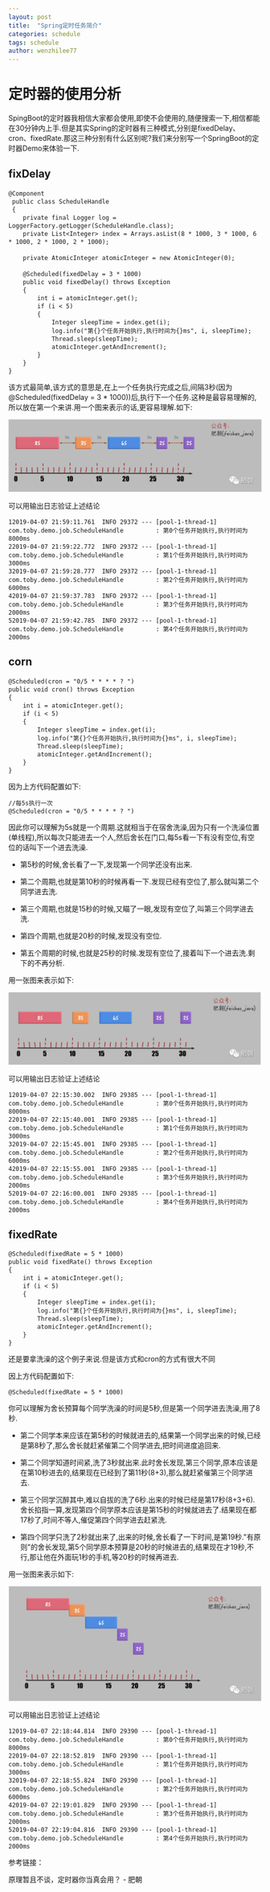 ```yaml
---
layout: post
title:  "Spring定时任务简介"
categories: schedule
tags: schedule
author: wenzhilee77
---
```


# 定时器的使用分析

SpingBoot的定时器我相信大家都会使用,即使不会使用的,随便搜索一下,相信都能在30分钟内上手.但是其实Spring的定时器有三种模式,分别是fixedDelay、cron、fixedRate.那这三种分别有什么区别呢?我们来分别写一个SpringBoot的定时器Demo来体验一下.


## fixDelay

```
@Component
 public class ScheduleHandle 
 {
    private final Logger log = LoggerFactory.getLogger(ScheduleHandle.class);
    private List<Integer> index = Arrays.asList(8 * 1000, 3 * 1000, 6 * 1000, 2 * 1000, 2 * 1000);

    private AtomicInteger atomicInteger = new AtomicInteger(0);

    @Scheduled(fixedDelay = 3 * 1000)
    public void fixedDelay() throws Exception 
    {
        int i = atomicInteger.get();
        if (i < 5) 
        {
            Integer sleepTime = index.get(i);
            log.info("第{}个任务开始执行,执行时间为{}ms", i, sleepTime);
            Thread.sleep(sleepTime);
            atomicInteger.getAndIncrement();
        }
    }
}
```

该方式最简单,该方式的意思是,在上一个任务执行完成之后,间隔3秒(因为@Scheduled(fixedDelay = 3 * 1000))后,执行下一个任务.这种是最容易理解的,所以放在第一个来讲.用一个图来表示的话,更容易理解.如下:

![](/images/schedule/schedule1)

可以用输出日志验证上述结论

```
12019-04-07 21:59:11.761  INFO 29372 --- [pool-1-thread-1] com.toby.demo.job.ScheduleHandle         : 第0个任务开始执行,执行时间为8000ms
22019-04-07 21:59:22.772  INFO 29372 --- [pool-1-thread-1] com.toby.demo.job.ScheduleHandle         : 第1个任务开始执行,执行时间为3000ms
32019-04-07 21:59:28.777  INFO 29372 --- [pool-1-thread-1] com.toby.demo.job.ScheduleHandle         : 第2个任务开始执行,执行时间为6000ms
42019-04-07 21:59:37.783  INFO 29372 --- [pool-1-thread-1] com.toby.demo.job.ScheduleHandle         : 第3个任务开始执行,执行时间为2000ms
52019-04-07 21:59:42.785  INFO 29372 --- [pool-1-thread-1] com.toby.demo.job.ScheduleHandle         : 第4个任务开始执行,执行时间为2000ms
```

## corn

```
@Scheduled(cron = "0/5 * * * * ? ")
public void cron() throws Exception 
{
    int i = atomicInteger.get();
    if (i < 5) 
    {
        Integer sleepTime = index.get(i);
        log.info("第{}个任务开始执行,执行时间为{}ms", i, sleepTime);
        Thread.sleep(sleepTime);
        atomicInteger.getAndIncrement();
    }
}
```

因为上方代码配置如下:

```
//每5s执行一次
@Scheduled(cron = "0/5 * * * * ? ")
```

因此你可以理解为5s就是一个周期.这就相当于在宿舍洗澡,因为只有一个洗澡位置(单线程),所以每次只能进去一个人,然后舍长在门口,每5s看一下有没有空位,有空位的话叫下一个进去洗澡.

* 第5秒的时候,舍长看了一下,发现第一个同学还没有出来.

* 第二个周期,也就是第10秒的时候再看一下.发现已经有空位了,那么就叫第二个同学进去洗.

* 第三个周期,也就是15秒的时候,又瞄了一眼,发现有空位了,叫第三个同学进去洗.

* 第四个周期,也就是20秒的时候,发现没有空位.

* 第五个周期的时候,也就是25秒的时候.发现有空位了,接着叫下一个进去洗.剩下的不再分析.

用一张图来表示如下:

![](/images/schedule/schedule2)

可以用输出日志验证上述结论

```
12019-04-07 22:15:30.002  INFO 29385 --- [pool-1-thread-1] com.toby.demo.job.ScheduleHandle         : 第0个任务开始执行,执行时间为8000ms
22019-04-07 22:15:40.001  INFO 29385 --- [pool-1-thread-1] com.toby.demo.job.ScheduleHandle         : 第1个任务开始执行,执行时间为3000ms
32019-04-07 22:15:45.001  INFO 29385 --- [pool-1-thread-1] com.toby.demo.job.ScheduleHandle         : 第2个任务开始执行,执行时间为6000ms
42019-04-07 22:15:55.001  INFO 29385 --- [pool-1-thread-1] com.toby.demo.job.ScheduleHandle         : 第3个任务开始执行,执行时间为2000ms
52019-04-07 22:16:00.001  INFO 29385 --- [pool-1-thread-1] com.toby.demo.job.ScheduleHandle         : 第4个任务开始执行,执行时间为2000ms
```

## fixedRate

```
@Scheduled(fixedRate = 5 * 1000)
public void fixedRate() throws Exception 
{
    int i = atomicInteger.get();
    if (i < 5) 
    {
        Integer sleepTime = index.get(i);
        log.info("第{}个任务开始执行,执行时间为{}ms", i, sleepTime);
        Thread.sleep(sleepTime);
        atomicInteger.getAndIncrement();
    }
}
```

还是要拿洗澡的这个例子来说.但是该方式和cron的方式有很大不同

因上方代码配置如下:

```
@Scheduled(fixedRate = 5 * 1000)
```

你可以理解为舍长预算每个同学洗澡的时间是5秒,但是第一个同学进去洗澡,用了8秒.

* 第二个同学本来应该在第5秒的时候就进去的,结果第一个同学出来的时候,已经是第8秒了,那么舍长就赶紧催第二个同学进去,把时间进度追回来.

* 第二个同学知道时间紧,洗了3秒就出来.此时舍长发现,第三个同学,原本应该是在第10秒进去的,结果现在已经到了第11秒(8+3),那么就赶紧催第三个同学进去.

* 第三个同学沉醉其中,难以自拔的洗了6秒.出来的时候已经是第17秒(8+3+6).舍长掐指一算,发现第四个同学原本应该是第15秒的时候就进去了.结果现在都17秒了,时间不等人,催促第四个同学进去赶紧洗.

* 第四个同学只洗了2秒就出来了,出来的时候,舍长看了一下时间,是第19秒."有原则"的舍长发现,第5个同学原本预算是20秒的时候进去的,结果现在才19秒,不行,那让他在外面玩1秒的手机,等20秒的时候再进去.

用一张图来表示如下:

![](/images/schedule/schedule3)

可以用输出日志验证上述结论

```
12019-04-07 22:18:44.814  INFO 29390 --- [pool-1-thread-1] com.toby.demo.job.ScheduleHandle         : 第0个任务开始执行,执行时间为8000ms
22019-04-07 22:18:52.819  INFO 29390 --- [pool-1-thread-1] com.toby.demo.job.ScheduleHandle         : 第1个任务开始执行,执行时间为3000ms
32019-04-07 22:18:55.824  INFO 29390 --- [pool-1-thread-1] com.toby.demo.job.ScheduleHandle         : 第2个任务开始执行,执行时间为6000ms
42019-04-07 22:19:01.829  INFO 29390 --- [pool-1-thread-1] com.toby.demo.job.ScheduleHandle         : 第3个任务开始执行,执行时间为2000ms
52019-04-07 22:19:04.816  INFO 29390 --- [pool-1-thread-1] com.toby.demo.job.ScheduleHandle         : 第4个任务开始执行,执行时间为2000ms
```

参考链接：

原理暂且不谈，定时器你当真会用？ - 肥朝

